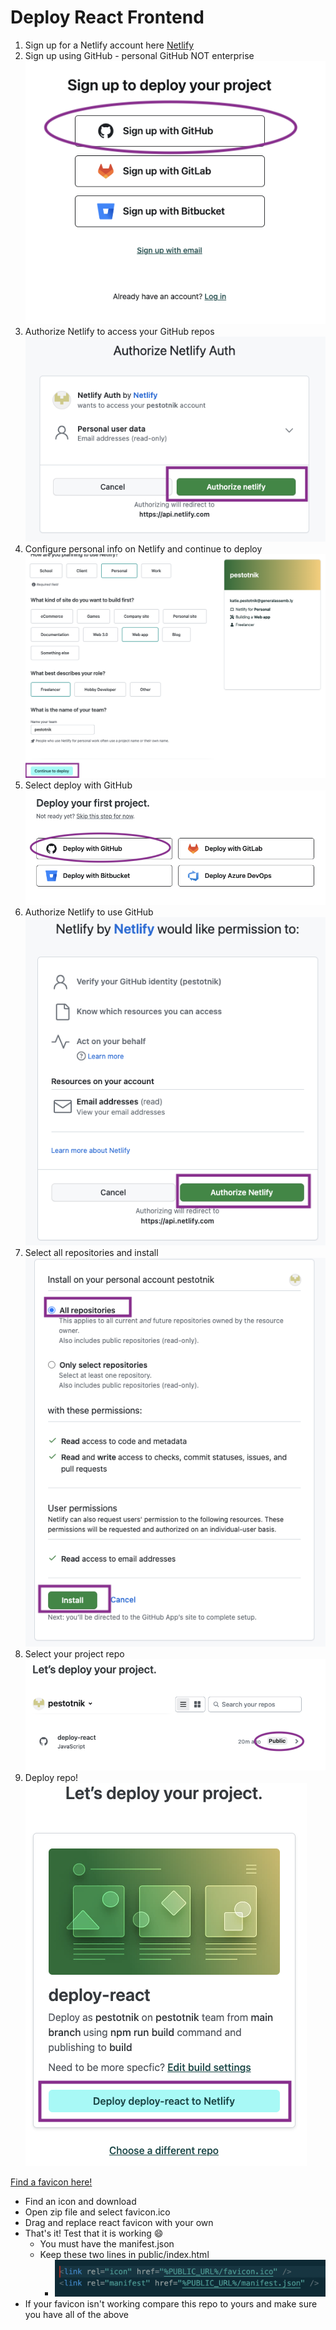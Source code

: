 # Deploy React Frontend

1. Sign up for a Netlify account here [Netlify](https://www.netlify.com/)
2. Sign up using GitHub - personal GitHub NOT enterprise ![github](./assests/use-github.png)
3. Authorize Netlify to access your GitHub repos ![authorize](./assests/authorize.png)
4. Configure personal info on Netlify and continue to deploy ![config](./assests/config.png)
5. Select deploy with GitHub ![deploy GitHub](./assests/deploy-github.png)
6. Authorize Netlify to use GitHub<br> ![auth-netlify](./assests/auth-netlify.png)
7. Select all repositories and install ![install](./assests/install.png)
8. Select your project repo ![select-repo](./assests/select-repo.png)
9. Deploy repo! ![deploy](./assests/deploy-repo.png)

[Find a favicon here!](https://favicon.io/)
- Find an icon and download
- Open zip file and select favicon.ico
- Drag and replace react favicon with your own
- That's it! Test that it is working :smile:
    - You must have the manifest.json
    - Keep these two lines in public/index.html
        - ![link tags](./assests/link-tags.png)
- If your favicon isn't working compare this repo to yours and make sure you have all of the above
